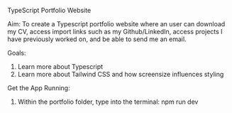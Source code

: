 TypeScript Portfolio Website

Aim: To create a Typescript portfolio website where an user can download my CV, access import links such as my Github/LinkedIn, access projects I have previously worked on, and be able to send me an email.

Goals:
1. Learn more about Typescript
2. Learn more about Tailwind CSS and how screensize influences styling


Get the App Running:
1. Within the portfolio folder, type into the terminal:
   npm run dev
